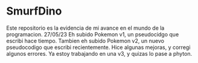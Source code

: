 # SmurfDino
Este repositorio es la evidencia de mi avance en el mundo de la programacion.
27/05/23 Eh subido Pokemon v1, un pseudocidgo que escribi hace tiempo. Tambien 
eh subido Pokemon v2, un nuevo pseudocodigo que escribi recientemente. 
Hice algunas mejoras, y corregi algunos errores. 
Ya estoy trabajando en una v3, y quizas lo pase a phyton.
